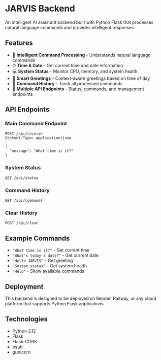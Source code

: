 # JARVIS Backend

An intelligent AI assistant backend built with Python Flask that processes natural language commands and provides intelligent responses.

## Features

- 🤖 **Intelligent Command Processing** - Understands natural language commands
- ⏰ **Time & Date** - Get current time and date information
- 💻 **System Status** - Monitor CPU, memory, and system health
- 👋 **Smart Greetings** - Context-aware greetings based on time of day
- 📝 **Command History** - Track all processed commands
- 🔧 **Multiple API Endpoints** - Status, commands, and management endpoints

## API Endpoints

### Main Command Endpoint
```
POST /api/receive
Content-Type: application/json

{
  "message": "What time is it?"
}
```

### System Status
```
GET /api/status
```

### Command History
```
GET /api/commands
```

### Clear History
```
POST /api/clear
```

## Example Commands

- `"What time is it?"` - Get current time
- `"What's today's date?"` - Get current date
- `"Hello JARVIS"` - Get greeting
- `"System status"` - Get system health
- `"Help"` - Show available commands

## Deployment

This backend is designed to be deployed on Render, Railway, or any cloud platform that supports Python Flask applications.

## Technologies

- Python 3.12
- Flask
- Flask-CORS
- psutil
- gunicorn 
